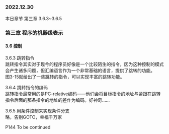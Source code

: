### 2022.12.30
本日章节 第三章 3.6.3~3.6.5

### 第三章 程序的机器级表示    
#### 3.6 控制  
3.6.3 跳转指令  
跳转指令其实对于现今的程序员好像是一个比较陌生的指令，因为这种控制的模式会产生诸多问题，但汇编语言作为一个非常基础的语言，提供了跳转的功能。  
图3-15就给出了一些跳转的指令，可以实现丰富的跳转功能。  

3.6.4 跳转指令的编码  
跳转指令最常用的是PC-relative编码——他们会将目标指令的地址与紧跟在跳转指令后面的那条指令的地址的差作为编码。好神奇……

3.6.5 用条件控制来实现条件分支  
略，告别GOTO，幸福千万家

P144 To be continued